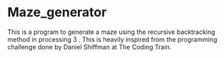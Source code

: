 # Maze_generator
This is a program to generate a maze using the recursive backtracking method in processing 3 . This is heavily inspired from the programming challenge done by Daniel Shiffman at The Coding Train.
